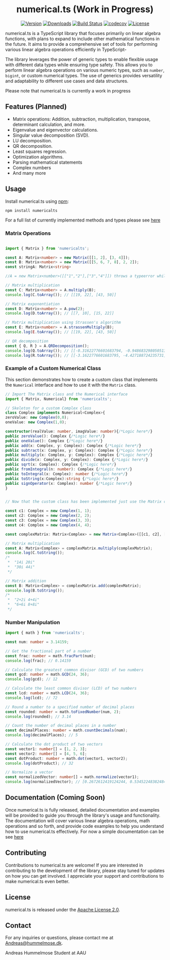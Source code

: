 
<h1 align="center">
 numerical.ts (Work in Progress)
</h1>
<p align="center">
<a href="https://www.npmjs.com/package/numericalts"><img src="https://img.shields.io/npm/v/numericalts.svg" alt="Version"></a>
<a href="https://www.npmjs.com/package/numericalts"><img src="https://img.shields.io/npm/dm/numericalts.svg" alt="Downloads"></a>
<a href="https://github.com/Andreas-Hum/numericalts/actions"><img src="https://github.com/Andreas-Hum/numericalts/workflows/Node.js/badge.svg" alt="Build Status"></a>
<a href="https://codecov.io/gh/Andreas-Hum/numericalts"><img src="https://codecov.io/gh/Andreas-Hum/numericalts/branch/main/graph/badge.svg?token=KM5KFXL4UC" alt="codecov"></a>
<a href="https://github.com//Andreas-Hum/numericalts/blob/master/LICENSE"><img src="https://img.shields.io/github/license/Andreas-Hum/numericalts.svg" alt="License"></a>
</p>


numerical.ts is a TypeScript library that focuses primarily on linear algebra functions, with plans to expand to include other mathematical functions in the future. It aims to provide a comprehensive set of tools for performing various linear algebra operations efficiently in TypeScript-

The library leverages the power of generic types to enable flexible usage with different data types while ensuring type safety. This allows you to perform linear algebra operations on various numeric types, such as `number`, `bigint`, or custom numerical types. The use of generics provides versatility and adaptability to different use cases and data structures.

Please note that numerical.ts is currently a work in progress
## Features (Planned)

- Matrix operations: Addition, subtraction, multiplication, transpose, determinant calculation, and more.
- Eigenvalue and eigenvector calculations.
- Singular value decomposition (SVD).
- LU decomposition.
- QR decomposition.
- Least squares regression.
- Optimization algorithms.
- Parsing mathematical statements
- Complex numbers
- And many more

## Usage 
Install numerical.ts using [npm](https://www.npmts.com/package/numericalts):


```bash
npm install numericalts
```
For a full list of currently implemented methods and types please see [here](https://andreas-hum.github.io/numericalts/)
### Matrix Operations
```ts

import { Matrix } from 'numericalts';

const A: Matrix<number> = new Matrix([[1, 2], [3, 4]]);
const B: Matrix<number> = new Matrix([[5, 6, 7, 8], 2, 2]);
const stringA: Matrix<string>

//A = new Matrix<number>([["1","2"],["3","4"]]) throws a typeerror while new Matrix<string>([["1","2"],["3","4"]]) does not

// Matrix multiplication
const C: Matrix<number> = A.multiply(B);
console.log(C.toArray()); // [[19, 22], [43, 50]]

// Matrix exponentiation
const D: Matrix<number> = A.pow(2);
console.log(D.toArray()); // [[7, 10], [15, 22]]

// Matrix multiplication using Strassen's algorithm
const E: Matrix<number> = A.strassenMultiply(B);
console.log(E.toArray()); // [[19, 22], [43, 50]]

// QR decomposition
const { Q, R } = A.QRDecomposition();
console.log(Q.toArray()); // [[-0.31622776601683794, -0.9486832980505138], [-0.9486832980505138, 0.31622776601683794]]
console.log(R.toArray()); // [[-3.1622776601683795, -4.427188724235731], [0, 0.6324555320336759]]
```

### Example of a Custom Numerical Class
This section demonstrates how to create a custom class that implements the `Numerical` interface and how to use it with the `Matrix` class.
```ts
// Import The Matrix class and the Numerical interface
import { Matrix, Numerical} from 'numericalts';

// Skeleton for a custom Complex class
class Complex implements Numerical<Complex>{
zeroValue: new Complex(0,0);
oneValue: new Complex(1,0);

constructor(realValue: number, imagValue: number){/*Logic here*/}
public zeroValue(): Complex {/*Logic here*/}
public oneValue(): Complex {/*Logic here*/}
public add(x: Complex, y: Complex): Complex {/*Logic here*/}
public subtract(x: Complex, y: Complex): Complex {/*Logic here*/}
public multiply(x: Complex, y: Complex): Complex {/*Logic here*/}
public divide(x: Complex, y: Complex): Complex {/*Logic here*/}
public sqrt(x: Complex): Complex {/*Logic here*/}
public fromIntegral(n: number): Complex {/*Logic here*/}
public toIntegral(x: Complex): number {/*Logic here*/}
public toString(x:Complex):string {/*Logic here*/}
public signOperator(x: Complex): number {/*Logic here*/}
}


// Now that the custom class has been implemented just use the Matrix class as normal

const c1: Complex = new Complex(1, 1);
const c2: Complex = new Complex(2, 2);
const c3: Complex = new Complex(3, 3);
const c4: Complex = new Complex(4, 4);

const complexMatrix: Matrix<Complex> = new Matrix<Complex>([[c1, c2], [c3, c4]], {numerical: new Complex(0, 0)});

// Matrix multiplication
const A: Matrix<Complex> = complexMatrix.multiply(complexMatrix);
console.log(C.toString());
/*
 *  "14i 20i"
 *  "30i 44i"
 */

// Matrix addition
const B: Matrix<Complex> = complexMatrix.add(complexMatrix);
console.log(B.toString());
/*
 *  "2+2i 4+4i"
 *  "6+6i 8+8i"
 */
```

### Number Manipulation

```ts
import { math } from 'numericalts';

const num: number = 3.14159;

// Get the fractional part of a number
const frac: number = math.fracPart(num);
console.log(frac); // 0.14159

// Calculate the greatest common divisor (GCD) of two numbers
const gcd: number = math.GCD(24, 36);
console.log(gcd); // 12

// Calculate the least common divisor (LCD) of two numbers
const lcd: number = math.LCD(24, 36);
console.log(lcd); // 72

// Round a number to a specified number of decimal places
const rounded: number = math.toFixedNumber(num, 2);
console.log(rounded); // 3.14

// Count the number of decimal places in a number
const decimalPlaces: number = math.countDecimals(num);
console.log(decimalPlaces); // 5

// Calculate the dot product of two vectors
const vector1: number[] = [1, 2, 3];
const vector2: number[] = [4, 5, 6];
const dotProduct: number = math.dot(vector1, vector2);
console.log(dotProduct); // 32

// Normalize a vector
const normalizedVector: number[] = math.normalize(vector1);
console.log(normalizedVector); // [0.2672612419124244, 0.5345224838248488, 0.8017837257372732]

```

## Documentation (Coming Soon)

Once numerical.ts is fully released, detailed documentation and examples will be provided to guide you through the library's usage and functionality. The documentation will cover various linear algebra operations, math operations and so forth, and provide code examples to help you understand how to use numerical.ts effectively.
For now a simple documentation can be see [here](https://andreas-hum.github.io/numericalts/)

## Contributing

Contributions to numerical.ts are welcome! If you are interested in contributing to the development of the library, please stay tuned for updates on how you can get involved. I appreciate your support and contributions to make numerical.ts even better.

## License

numerical.ts is released under the [Apache License 2.0](https://www.apache.org/licenses/LICENSE-2.0).

## Contact

For any inquiries or questions, please contact me at [Andreas@hummelmose.dk](mailto:Andreas@hummelmose.dk).

Andreas Hummelmose Student at AAU
